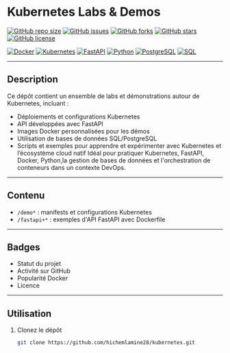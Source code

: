 # Kubernetes Labs & Demos

[![GitHub repo size](https://img.shields.io/github/repo-size/hichemlamine28/kubernetes?style=flat-square)](https://github.com/hichemlamine28/kubernetes)
[![GitHub issues](https://img.shields.io/github/issues/hichemlamine28/kubernetes?style=flat-square)](https://github.com/hichemlamine28/kubernetes/issues)
[![GitHub forks](https://img.shields.io/github/forks/hichemlamine28/kubernetes?style=flat-square)](https://github.com/hichemlamine28/kubernetes/network)
[![GitHub stars](https://img.shields.io/github/stars/hichemlamine28/kubernetes?style=flat-square)](https://github.com/hichemlamine28/kubernetes/stargazers)
[![GitHub license](https://img.shields.io/github/license/hichemlamine28/kubernetes?style=flat-square)](LICENSE)

<!-- Badges tech -->
[![Docker](https://img.shields.io/badge/Docker-2496ED?style=flat-square&logo=docker&logoColor=white)](https://www.docker.com/)
[![Kubernetes](https://img.shields.io/badge/Kubernetes-326CE5?style=flat-square&logo=kubernetes&logoColor=white)](https://kubernetes.io/)
[![FastAPI](https://img.shields.io/badge/FastAPI-009688?style=flat-square&logo=fastapi&logoColor=white)](https://fastapi.tiangolo.com/)
[![Python](https://img.shields.io/badge/Python-3776AB?style=flat-square&logo=python&logoColor=white)](https://www.python.org/)
[![PostgreSQL](https://img.shields.io/badge/PostgreSQL-4169E1?style=flat-square&logo=postgresql&logoColor=white)](https://www.postgresql.org/)
[![SQL](https://img.shields.io/badge/SQL-4479A1?style=flat-square&logo=postgresql&logoColor=white)](https://www.sql.org/)

---

## Description

Ce dépôt contient un ensemble de labs et démonstrations autour de Kubernetes, incluant :

- Déploiements et configurations Kubernetes
- API développées avec FastAPI
- Images Docker personnalisées pour les démos
- Utilisation de bases de données SQL/PostgreSQL
- Scripts et exemples pour apprendre et expérimenter avec Kubernetes et l’écosystème cloud natif
  Idéal pour pratiquer Kubernetes, FastAPI, Docker, Python,la gestion de bases de données et l'orchestration de conteneurs dans un contexte DevOps.

---

## Contenu

- `/demo*` : manifests et configurations Kubernetes
- `/fastapi+*` : exemples d'API FastAPI avec Dockerfile

---

## Badges

- Statut du projet
- Activité sur GitHub
- Popularité Docker
- Licence

---

## Utilisation

1. Clonez le dépôt  
   ```bash
   git clone https://github.com/hichemlamine28/kubernetes.git
